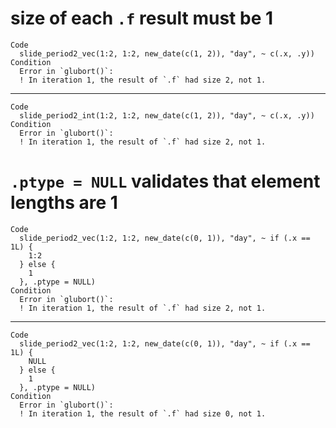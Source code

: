 # size of each `.f` result must be 1

    Code
      slide_period2_vec(1:2, 1:2, new_date(c(1, 2)), "day", ~ c(.x, .y))
    Condition
      Error in `glubort()`:
      ! In iteration 1, the result of `.f` had size 2, not 1.

---

    Code
      slide_period2_int(1:2, 1:2, new_date(c(1, 2)), "day", ~ c(.x, .y))
    Condition
      Error in `glubort()`:
      ! In iteration 1, the result of `.f` had size 2, not 1.

# `.ptype = NULL` validates that element lengths are 1

    Code
      slide_period2_vec(1:2, 1:2, new_date(c(0, 1)), "day", ~ if (.x == 1L) {
        1:2
      } else {
        1
      }, .ptype = NULL)
    Condition
      Error in `glubort()`:
      ! In iteration 1, the result of `.f` had size 2, not 1.

---

    Code
      slide_period2_vec(1:2, 1:2, new_date(c(0, 1)), "day", ~ if (.x == 1L) {
        NULL
      } else {
        1
      }, .ptype = NULL)
    Condition
      Error in `glubort()`:
      ! In iteration 1, the result of `.f` had size 0, not 1.

